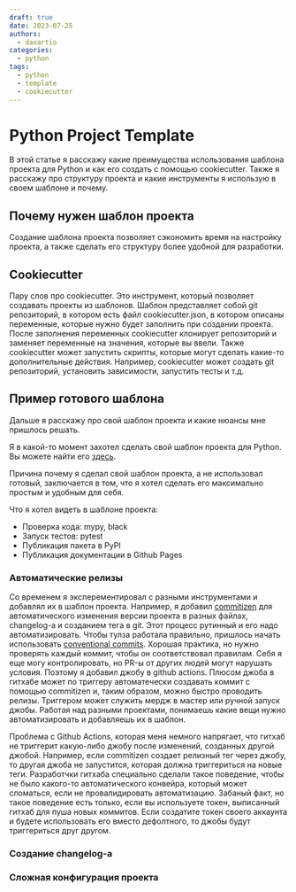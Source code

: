 ```yaml
---
draft: true
date: 2023-07-25
authors:
  - daxartio
categories:
  - python
tags:
  - python
  - template
  - cookiecutter
---
```


# Python Project Template

В этой статье я расскажу какие преимущества использования шаблона проекта для Python и как его создать с помощью cookiecutter. Также я расскажу про структуру проекта и какие инструменты я использую в своем шаблоне и почему.

<!-- more -->

## Почему нужен шаблон проекта

Создание шаблона проекта позволяет сэкономить время на настройку проекта, а также сделать его структуру более удобной для разработки.

## Cookiecutter

Пару слов про cookiecutter. Это инструмент, который позволяет создавать проекты из шаблонов. Шаблон представляет собой git репозиторий, в котором есть файл cookiecutter.json, в котором описаны переменные, которые нужно будет заполнить при создании проекта. После заполнения переменных cookiecutter клонирует репозиторий и заменяет переменные на значения, которые вы ввели. Также cookiecutter может запустить скрипты, которые могут сделать какие-то дополнительные действия. Например, cookiecutter может создать git репозиторий, установить зависимости, запустить тесты и т.д.

## Пример готового шаблона

Дальше я расскажу про свой шаблон проекта и какие нюансы мне пришлось решать.

Я в какой-то момент захотел сделать свой шаблон проекта для Python. Вы можете найти его [здесь](https://github.com/daxartio/python-project-template).

Причина почему я сделал свой шаблон проекта, а не использовал готовый, заключается в том, что я хотел сделать его максимально простым и удобным для себя.

Что я хотел видеть в шаблоне проекта:

- Проверка кода: mypy, black
- Запуск тестов: pytest
- Публикация пакета в PyPI
- Публикация документации в Github Pages

### Автоматические релизы

Со временем я эксперементировал с разными инструментами и добавлял их в шаблон проекта. Например, я добавил [commitizen](https://github.com/commitizen-tools/commitizen) для автоматического изменения версии проекта в разных файлах, changelog-а и созданием тега в git. Этот процесс рутинный и его надо автоматизировать. Чтобы тулза работала правильно, пришлось начать использовать [conventional commits](https://www.conventionalcommits.org/en/v1.0.0/). Хорошая практика, но нужно проверять каждый коммит, чтобы он соответствовал правилам. Себя я еще могу контролировать, но PR-ы от других людей могут нарушать условия. Поэтому я добавил джобу в github actions. Плюсом джоба в гитхабе может по триггеру автоматечески создавать коммит с помощью commitizen и, таким образом, можно быстро проводить релизы. Триггером может служить мердж в мастер или ручной запуск джобы. Работая над разными проектами, понимаешь какие вещи нужно автоматизировать и добавляешь их в шаблон.

Проблема с Github Actions, которая меня немного напрягает, что гитхаб не триггерит какую-либо джобу после изменений, созданных другой джобой. Например, если commitizen создает релизный тег через джобу, то другая джоба не запустится, которая должна триггериться на новые теги. Разработчки гитхаба специально сделали такое поведение, чтобы не было какого-то автоматического конвейра, который может сломаться, если не провалидировать автоматизацию. Забаный факт, но такое поведение есть только, если вы используете токен, выписанный гитхаб для пуша новых коммитов. Если создатите токен своего аккаунта и будете использовать его вместо дефолтного, то джобы будут триггериться друг другом.

### Cоздание changelog-а

### Сложная конфигурация проекта
